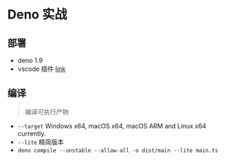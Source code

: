 # Deno 实战 
## 部署 
+ deno 1.9 
+ vscode 插件 [link](https://github.com/denoland/vscode_deno)

## 编译
> 编译可执行产物 
+ `--target` Windows x64, macOS x64, macOS ARM and Linux x64 currently.
+ `--lite` 精简版本
+ `deno compile --unstable --allow-all -o dist/main --lite main.ts`